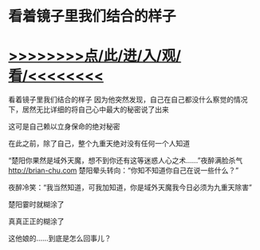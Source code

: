 # 看着镜子里我们结合的样子

# <a href="https://github.com/verttd/chen/issues/1">>>>>>>>>点/此/进/入/观/看/<<<<<<<<</a>

看着镜子里我们结合的样子
因为他突然发现，自己在自己都没什么察觉的情况下，居然无比详细的将自己心中最大的秘密说了出来

这可是自己赖以立身保命的绝对秘密

在此之前，除了自己，整个九重天绝对没有任何一个人知道

“楚阳你果然是域外天魔，想不到你还有这等迷惑人心之术……”夜醉满脸杀气
http://brian-chu.com
楚阳晕头转向：“你知不知道你自己在说一些什么？”

夜醉冷笑：“我当然知道，可我加知道，你是域外天魔我今日必须为九重天除害”

楚阳霎时就糊涂了

真真正正的糊涂了

这他娘的……到底是怎么回事儿？
